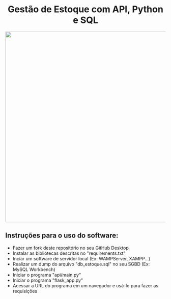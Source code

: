 <h1 align="center">Gestão de Estoque com API, Python e SQL</h1>

<div align="center">
  <img src="https://github.com/user-attachments/assets/2d3ca5d5-4978-4299-8b5f-e41e472fbc60" width=600>
</div>

<h2>Instruções para o uso do software:</h2>

- Fazer um fork deste repositório no seu GitHub Desktop
- Instalar as bibliotecas descritas no "requirements.txt"
- Inciar um software de servidor local (Ex: WAMPServer, XAMPP...)
- Realizar um dump do arquivo "db_estoque.sql" no seu SGBD (Ex: MySQL Workbench)
- Iniciar o programa "api/main.py"
- Iniciar o programa "flask_app.py"
- Acessar a URL do programa em um navegador e usá-lo para fazer as requisições
